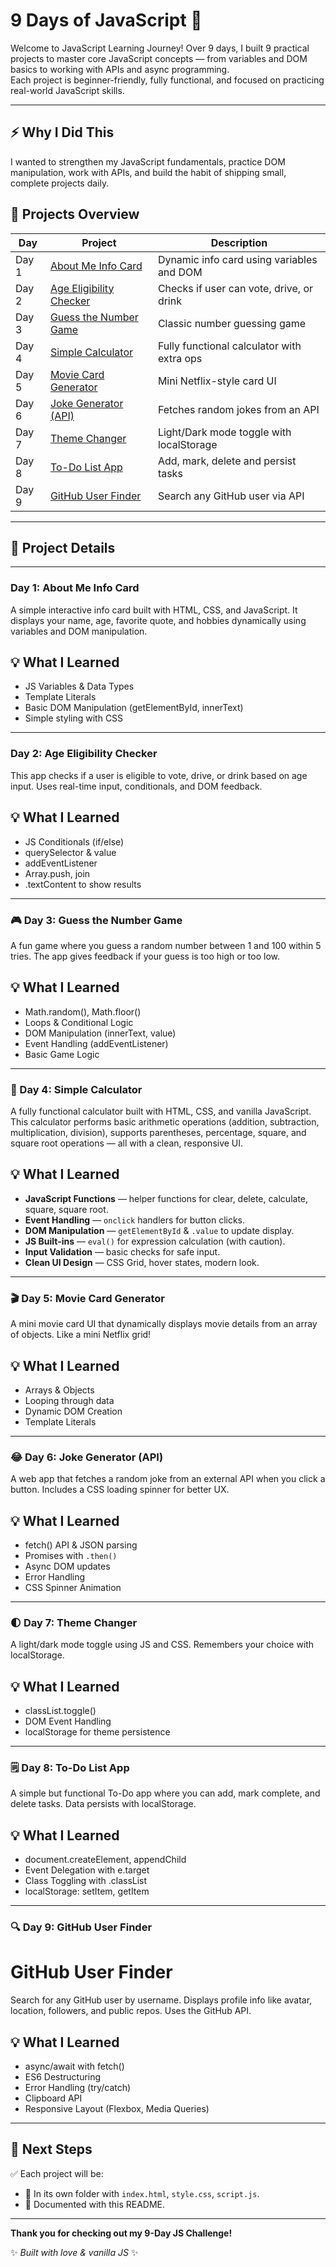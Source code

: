 # 9 Days of JavaScript 🚀

Welcome to JavaScript Learning Journey! Over 9 days, I built 9 practical projects to master core JavaScript concepts — from variables and DOM basics to working with APIs and async programming.  
Each project is beginner-friendly, fully functional, and focused on practicing real-world JavaScript skills.

---

## ⚡️ Why I Did This

I wanted to strengthen my JavaScript fundamentals, practice DOM manipulation, work with APIs, and build the habit of shipping small, complete projects daily.


## 📅 Projects Overview

| Day | Project | Description |
|-----|---------|--------------|
| Day 1 | [About Me Info Card](#day-1-about-me-info-card) | Dynamic info card using variables and DOM |
| Day 2 | [Age Eligibility Checker](#day-2-age-eligibility-checker) | Checks if user can vote, drive, or drink |
| Day 3 | [Guess the Number Game](#day-3-guess-the-number-game) | Classic number guessing game |
| Day 4 | [Simple Calculator](#day-4-simple-calculator) | Fully functional calculator with extra ops |
| Day 5 | [Movie Card Generator](#day-5-movie-card-generator) | Mini Netflix-style card UI |
| Day 6 | [Joke Generator (API)](#day-6-joke-generator-api) | Fetches random jokes from an API |
| Day 7 | [Theme Changer](#day-7-theme-changer) | Light/Dark mode toggle with localStorage |
| Day 8 | [To-Do List App](#day-8-to-do-list-app) | Add, mark, delete and persist tasks |
| Day 9 | [GitHub User Finder](#day-9-github-user-finder) | Search any GitHub user via API |


---

## 📖 Project Details

---

###  Day 1: About Me Info Card

A simple interactive info card built with HTML, CSS, and JavaScript. It displays your name, age, favorite quote, and hobbies dynamically using variables and DOM manipulation.

## 💡 What I Learned
- JS Variables & Data Types
- Template Literals
- Basic DOM Manipulation (getElementById, innerText)
- Simple styling with CSS

---

###  Day 2: Age Eligibility Checker

This app checks if a user is eligible to vote, drive, or drink based on age input. Uses real-time input, conditionals, and DOM feedback.

## 💡 What I Learned
- JS Conditionals (if/else)
- querySelector & value
- addEventListener
- Array.push, join
- .textContent to show results

---

### 🎮 Day 3: Guess the Number Game

A fun game where you guess a random number between 1 and 100 within 5 tries. The app gives feedback if your guess is too high or too low.

## 💡 What I Learned
- Math.random(), Math.floor()
- Loops & Conditional Logic
- DOM Manipulation (innerText, value)
- Event Handling (addEventListener)
- Basic Game Logic

---

### 📐 Day 4: Simple Calculator

A fully functional calculator built with HTML, CSS, and vanilla JavaScript. This calculator performs basic arithmetic operations (addition, subtraction, multiplication, division), supports parentheses, percentage, square, and square root operations — all with a clean, responsive UI.

## 💡 What I Learned
- **JavaScript Functions** — helper functions for clear, delete, calculate, square, square root.
- **Event Handling** — `onclick` handlers for button clicks.
- **DOM Manipulation** — `getElementById` & `.value` to update display.
- **JS Built-ins** — `eval()` for expression calculation (with caution).
- **Input Validation** — basic checks for safe input.
- **Clean UI Design** — CSS Grid, hover states, modern look.

---

### 🎬 Day 5: Movie Card Generator

A mini movie card UI that dynamically displays movie details from an array of objects. Like a mini Netflix grid!

## 💡 What I Learned
- Arrays & Objects
- Looping through data
- Dynamic DOM Creation
- Template Literals
---

### 😂 Day 6: Joke Generator (API)

A web app that fetches a random joke from an external API when you click a button. Includes a CSS loading spinner for better UX.

## 💡 What I Learned
- fetch() API & JSON parsing
- Promises with `.then()`
- Async DOM updates
- Error Handling
- CSS Spinner Animation

---

### 🌓 Day 7: Theme Changer

A light/dark mode toggle using JS and CSS. Remembers your choice with localStorage.

## 💡 What I Learned
- classList.toggle()
- DOM Event Handling
- localStorage for theme persistence

---

### 🗒️ Day 8: To-Do List App

A simple but functional To-Do app where you can add, mark complete, and delete tasks. Data persists with localStorage.

## 💡 What I Learned
- document.createElement, appendChild
- Event Delegation with e.target
- Class Toggling with .classList
- localStorage: setItem, getItem

---

### 🔍 Day 9: GitHub User Finder

# GitHub User Finder

Search for any GitHub user by username. Displays profile info like avatar, location, followers, and public repos. Uses the GitHub API.

## 💡 What I Learned
- async/await with fetch()
- ES6 Destructuring
- Error Handling (try/catch)
- Clipboard API
- Responsive Layout (Flexbox, Media Queries)

---

## 🏁 Next Steps

✅ Each project will be:
- 📂 In its own folder with `index.html`, `style.css`, `script.js`.
- 📑 Documented with this README.

---

**Thank you for checking out my 9-Day JS Challenge!**

✨ *Built with love & vanilla JS* ✨
